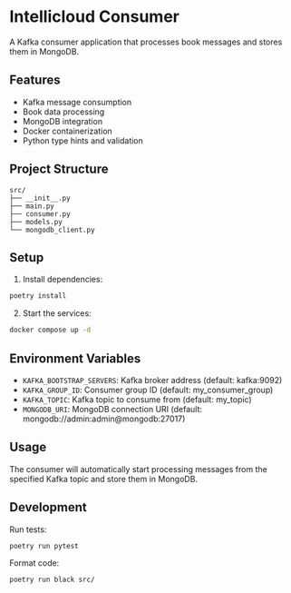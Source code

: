 # Intellicloud Consumer

A Kafka consumer application that processes book messages and stores them in MongoDB.

## Features

- Kafka message consumption
- Book data processing
- MongoDB integration
- Docker containerization
- Python type hints and validation

## Project Structure

```
src/
├── __init__.py
├── main.py
├── consumer.py
├── models.py
└── mongodb_client.py
```

## Setup

1. Install dependencies:
```bash
poetry install
```

2. Start the services:
```bash
docker compose up -d
```

## Environment Variables

- `KAFKA_BOOTSTRAP_SERVERS`: Kafka broker address (default: kafka:9092)
- `KAFKA_GROUP_ID`: Consumer group ID (default: my_consumer_group)
- `KAFKA_TOPIC`: Kafka topic to consume from (default: my_topic)
- `MONGODB_URI`: MongoDB connection URI (default: mongodb://admin:admin@mongodb:27017)

## Usage

The consumer will automatically start processing messages from the specified Kafka topic and store them in MongoDB.

## Development

Run tests:
```bash
poetry run pytest
```

Format code:
```bash
poetry run black src/
``` 